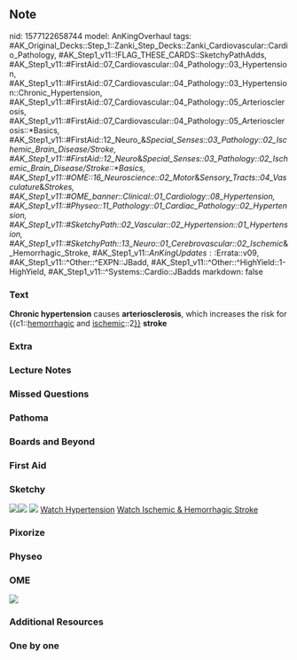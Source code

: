 ## Note
nid: 1577122658744
model: AnKingOverhaul
tags: #AK_Original_Decks::Step_1::Zanki_Step_Decks::Zanki_Cardiovascular::Cardio_Pathology, #AK_Step1_v11::!FLAG_THESE_CARDS::SketchyPathAdds, #AK_Step1_v11::#FirstAid::07_Cardiovascular::04_Pathology::03_Hypertension, #AK_Step1_v11::#FirstAid::07_Cardiovascular::04_Pathology::03_Hypertension::Chronic_Hypertension, #AK_Step1_v11::#FirstAid::07_Cardiovascular::04_Pathology::05_Arteriosclerosis, #AK_Step1_v11::#FirstAid::07_Cardiovascular::04_Pathology::05_Arteriosclerosis::*Basics, #AK_Step1_v11::#FirstAid::12_Neuro_&_Special_Senses::03_Pathology::02_Ischemic_Brain_Disease/Stroke, #AK_Step1_v11::#FirstAid::12_Neuro_&_Special_Senses::03_Pathology::02_Ischemic_Brain_Disease/Stroke::*Basics, #AK_Step1_v11::#OME::16_Neuroscience::02_Motor_&_Sensory_Tracts::04_Vasculature_&_Strokes, #AK_Step1_v11::#OME_banner::Clinical::01_Cardiology::08_Hypertension, #AK_Step1_v11::#Physeo::11_Pathology::01_Cardiac_Pathology::02_Hypertension, #AK_Step1_v11::#SketchyPath::02_Vascular::02_Hypertension::01_Hypertension, #AK_Step1_v11::#SketchyPath::13_Neuro::01_Cerebrovascular::02_Ischemic_&_Hemorrhagic_Stroke, #AK_Step1_v11::$AnKingUpdates::$Errata::v09, #AK_Step1_v11::^Other::^EXPN::JBadd, #AK_Step1_v11::^Other::^HighYield::1-HighYield, #AK_Step1_v11::^Systems::Cardio::JBadds
markdown: false

### Text
<b>Chronic hypertension</b> causes <b>arteriosclerosis</b>, which
increases the risk for {{c1::<u>hemorrhagic</u> and
<u>ischemic</u>::2<u>}}</u> <b>stroke</b>

### Extra


### Lecture Notes


### Missed Questions


### Pathoma


### Boards and Beyond


### First Aid


### Sketchy
<img src=
"Screen%20Shot%202019-12-23%20at%2012.44.51%20PM.JPG"><img src=
"Screen%20Shot%202019-12-23%20at%2012.45.06%20PM.JPG"> <img src=
"Zoverall%20picture%20(8)_1566160514431.jpg"> <a href=
"https://dashboard.sketchy.com/study/medical/courses/medical-pathophysiology/units/medical-pathophysiology-vascular/videos/medical-pathophysiology-vascular-hypertension-hypertension?utm_source=anki&utm_medium=partnership&utm_campaign=february_update&utm_content=medical">
Watch Hypertension</a> <a href=
"https://dashboard.sketchy.com/study/medical/courses/medical-pathophysiology/units/medical-pathophysiology-vascular/videos/medical-pathophysiology-vascular-hypertension-hypertension?utm_source=anki&utm_medium=partnership&utm_campaign=february_update&utm_content=medical">
Watch Ischemic & Hemorrhagic Stroke</a>

### Pixorize


### Physeo


### OME
<div class="ome-widget">
  <a href=
  "https://onlinemeded.org/spa/cardiology/hypertension/acquire?ref=anki">
  <img src="_OME_AnkiFlashcards_Lesson_4.png"></a>
</div>

### Additional Resources


### One by one

